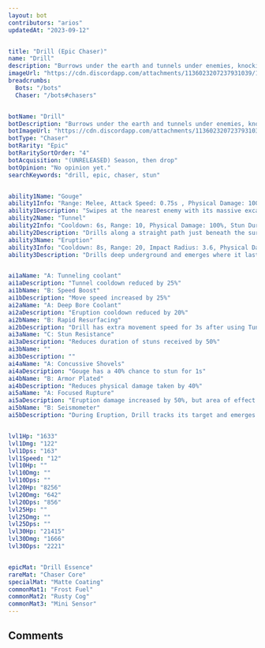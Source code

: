 ```yaml
---
layout: bot
contributors: "arios"
updatedAt: "2023-09-12"


title: "Drill (Epic Chaser)"
name: "Drill"
description: "Burrows under the earth and tunnels under enemies, knocking them aside. Loves undermining its foes."
imageUrl: "https://cdn.discordapp.com/attachments/1136023207237931039/1151182899845005412/image.png"
breadcrumbs:
  Bots: "/bots"
  Chaser: "/bots#chasers"


botName: "Drill"
botDescription: "Burrows under the earth and tunnels under enemies, knocking them aside. Loves undermining its foes."
botImageUrl: "https://cdn.discordapp.com/attachments/1136023207237931039/1151182899845005412/image.png"
botType: "Chaser"
botRarity: "Epic"
botRaritySortOrder: "4"
botAcquisition: "(UNRELEASED) Season, then drop"
botOpinion: "No opinion yet."
searchKeywords: "drill, epic, chaser, stun"


ability1Name: "Gouge"
ability1Info: "Range: Melee, Attack Speed: 0.75s , Physical Damage: 100%"
ability1Description: "Swipes at the nearest enemy with its massive excavator arms"
ability2Name: "Tunnel"
ability2Info: "Cooldown: 6s, Range: 10, Physical Damage: 100%, Stun Duration: 1.5s, Knockback: Large"
ability2Description: "Drills along a straight path just beneath the surface, knocking back and damaging any bots it hits along the way"
ability3Name: "Eruption"
ability3Info: "Cooldown: 8s, Range: 20, Impact Radius: 3.6, Physical Damage: 120%, Stun Duration: 2.5s, Knockback: Large"
ability3Description: "Drills deep underground and emerges where it last saw the farthest enemy bot, doing massive damage to enemy bots in the area"


ai1aName: "A: Tunneling coolant"
ai1aDescription: "Tunnel cooldown reduced by 25%"
ai1bName: "B: Speed Boost"
ai1bDescription: "Move speed increased by 25%"
ai2aName: "A: Deep Bore Coolant"
ai2aDescription: "Eruption cooldown reduced by 20%"
ai2bName: "B: Rapid Resurfacing"
ai2bDescription: "Drill has extra movement speed for 3s after using Tunnel"
ai3aName: "C: Stun Resistance"
ai3aDescription: "Reduces duration of stuns received by 50%"
ai3bName: ""
ai3bDescription: ""
ai4aName: "A: Concussive Shovels"
ai4aDescription: "Gouge has a 40% chance to stun for 1s"
ai4bName: "B: Armor Plated"
ai4bDescription: "Reduces physical damage taken by 40%"
ai5aName: "A: Focused Rupture"
ai5aDescription: "Eruption damage increased by 50%, but area of effect decreased by 20%"
ai5bName: "B: Seismometer"
ai5bDescription: "During Eruption, Drill tracks its target and emerges directly underneath"


lvl1Hp: "1633"
lvl1Dmg: "122"
lvl1Dps: "163"
lvl1Speed: "12"
lvl10Hp: ""
lvl10Dmg: ""
lvl10Dps: ""
lvl20Hp: "8256"
lvl20Dmg: "642"
lvl20Dps: "856"
lvl25Hp: ""
lvl25Dmg: ""
lvl25Dps: ""
lvl30Hp: "21415"
lvl30Dmg: "1666"
lvl30Dps: "2221"


epicMat: "Drill Essence"
rareMat: "Chaser Core"
specialMat: "Matte Coating"
commonMat1: "Frost Fuel"
commonMat2: "Rusty Cog"
commonMat3: "Mini Sensor"
---
```


## Comments

